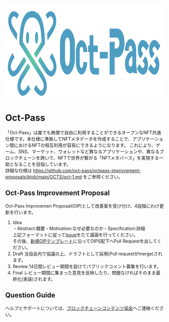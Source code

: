 <div align="center">
  <img height="300" src="assets/oct-pass.png">
</div>

# Oct-Pass
「Oct-Pass」は誰でも無償で自由に利用することができるオープンなNFT共通仕様です。本仕様に準拠してNFTメタデータを作成することで、アプリケーション間におけるNFTの相互利用が容易にできるようになります。 これにより、ゲーム、SNS、マーケット、ウォレットなど異なるアプリケーションや、異なるブロックチェーンを跨いで、NFTで世界が繋がる「NFTメタバース」を実現する一助となることを目指しています。  
詳細な仕様は https://github.com/oct-pass/octpass-improvement-proposals/blob/main/OCTS/oct-1.md をご参照ください。

## Oct-Pass Improvement Proposal
Oct-Pass Improvemen Proposal(OIP)として改善案を受け付け、4段階にわけ更新を行います。
1. Idea  
・Abstract:概要・Motivation:なぜ必要なのか・Specification:詳細  
上記フォーマットに従って[Issue](https://github.com/oct-pass/octpass-improvement-proposals/issues)をたて議論を行ってください。  
その後、[新規OIPテンプレート](https://github.com/oct-pass/octpass-improvement-proposals/blob/main/oip-template.md)に沿ってOIPS配下へPull Requestを出してください。
2. Draft
当協会内で協議の上、ドラフトとして採用(Pull requestがmerge)されます。
3. Review
14日間レビュー期間を設けてパブリックコメント募集を行います。
4. Final
レビュー期間に集まった意見を反映したり、問題なければそのまま最終化(実装)されます。

## Question Guide
ヘルプとサポートについては、[ブロックチェーンコンテンツ協会](https://www.blockchaincontents.org/contact)へご連絡ください。
